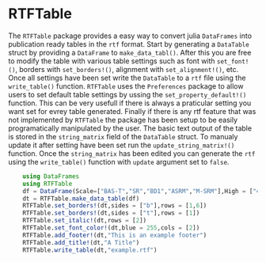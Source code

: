 # RTFTable

The `RTFTable` package provides a easy way to convert julia `DataFrames` into publication ready tables in the `rtf` format. Start by generating a `DataTable` struct by providing a `DataFrame` to `make_data_tabl()`. After this you are free to modify the table with various table settings such as font with `set_font!()`, borders with `set_borders!()`, alignment with `set_alignment!()`, etc. Once all settings have been set write the `DataTable` to a `rtf` file using the `write_table()` function. `RTFTable` uses the `Preferences` package to allow users to set default table settings by ussing the `set_property_default!()` function. This can be very usefull if there is always a praticular setting you want set for evrey table generated. Finally if there is any rtf feature that was not implemented by `RTFTable` the package has been setup to be easily programatically manipulated by the user. The basic text output of the table is stored in the `string_matrix` field of the `DataTable` struct. To manualy update it after setting have been set run the `update_string_matrix!()` function. Once the `string_matrix` has been edited you can generate the `rtf` using the `write_table()` function with `update` argument set to `false`.

```julia
    using DataFrames
    using RTFTable
	df = DataFrame(Scale=["BAS-T","SR","BD1","ASRM","M-SRM"],High = ["42.15 (3.48)","20.36 (1.66)","5.14 (4.42)","6.39 (4.72)","13.20 (6.86)"],Moderate = ["23.45 (7.82)","18.29 (3.21)","9.76 (4.44)","20.48 (8.22)","12.88 (3.27)"],p = ["< .001","< .001",".120","348","< .001"])
	dt = RTFTable.make_data_table(df)
    RTFTable.set_borders!(dt,sides = ["b"],rows = [1,6])
 	RTFTable.set_borders!(dt,sides = ["t"],rows = [1])
	RTFTable.set_italic!(dt,rows = [2])
	RTFTable.set_font_color!(dt,blue = 255,cols = [2])
	RTFTable.add_footer!(dt,"This is an example footer")
	RTFTable.add_title!(dt,"A Title")
	RTFTable.write_table(dt,"example.rtf")
```